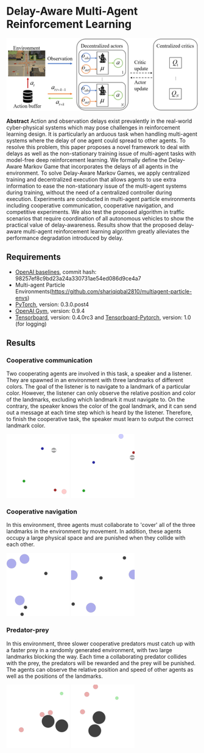 # Delay-Aware Multi-Agent Reinforcement Learning
<p align=center>
<img src="assets/damarl.png" width=600>
</p>

**Abstract** Action and observation delays exist prevalently in the real-world cyber-physical systems which may pose challenges in reinforcement learning design. It is particularly an arduous task when handling multi-agent systems where the delay of one agent could spread to other agents. To resolve this problem, this paper proposes a novel framework to deal with delays as well as the non-stationary training issue of multi-agent tasks with model-free deep reinforcement learning. We formally define the Delay-Aware Markov Game that incorporates the delays of all agents in the environment. To solve Delay-Aware Markov Games, we apply centralized training and decentralized execution that allows agents to use extra information to ease the non-stationary issue of the multi-agent systems during training, without the need of a centralized controller during execution. Experiments are conducted in multi-agent particle environments including cooperative communication, cooperative navigation, and competitive experiments. We also test the proposed algorithm in traffic scenarios that require coordination of all autonomous vehicles to show the practical value of delay-awareness. Results show that the proposed delay-aware multi-agent reinforcement learning algorithm greatly alleviates the performance degradation introduced by delay.

## Requirements

* [OpenAI baselines](https://github.com/openai/baselines), commit hash: 98257ef8c9bd23a24a330731ae54ed086d9ce4a7
* Multi-agent Particle Environments(https://github.com/shariqiqbal2810/multiagent-particle-envs)
* [PyTorch](http://pytorch.org/), version: 0.3.0.post4
* [OpenAI Gym](https://github.com/openai/gym), version: 0.9.4
* [Tensorboard](https://github.com/tensorflow/tensorboard), version: 0.4.0rc3 and [Tensorboard-Pytorch](https://github.com/lanpa/tensorboard-pytorch), version: 1.0 (for logging)


## Results

### Cooperative communication

Two cooperating agents are involved in this task, a speaker and a listener. They are spawned in an environment with three landmarks of different colors. The goal of the listener is to navigate to a landmark of a particular color. However, the listener can only observe the relative position and color of the landmarks, excluding which landmark it must navigate to. On the contrary, the speaker knows the color of the goal landmark, and it can send out a message at each time step which is heard by the listener. Therefore, to finish the cooperative task, the speaker must learn to output the correct landmark color. 

<img src="assets/cooperative_communication_1.gif?raw=true" width="33%"> <img src="assets/cooperative_communication_2.gif?raw=true" width="33%">

### Cooperative navigation

 In this environment, three agents must collaborate to 'cover' all of the three landmarks in the environment by movement. In addition, these agents occupy a large physical space and are punished when they collide with each other.

<img src="assets/cooperative_navigation_1.gif?raw=true" width="33%"> <img src="assets/cooperative_navigation_2.gif?raw=true" width="33%">

### Predator-prey

In this environment, three slower cooperative predators must catch up with a faster prey in a randomly generated environment, with two large landmarks blocking the way. Each time a collaborating predator collides with the prey, the predators will be rewarded and the prey will be punished. The agents can observe the relative position and speed of other agents as well as the positions of the landmarks.

<img src="assets/predator_prey_1.gif?raw=true" width="33%"> <img src="assets/predator_prey_2.gif?raw=true" width="33%">
